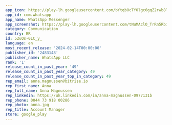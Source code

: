```yaml
---
app_icon: https://play-lh.googleusercontent.com/bYtqbOcTYOlgc6gqZ2rwb8lptHuwlNE75zYJu6Bn076-hTmvd96HH-6v7S0YUAAJXoJN
app_id: com.whatsapp
app_name: WhatsApp Messenger
app_screenshot: https://play-lh.googleusercontent.com/tNuMAclO_TrRn5RbiSo2iU2ySljFaHjCIWoMUSoemUcl4FjTyVO0PpJZL_zTrYf7v_4
category: Communication
country: BR
id: 52uQs-0LC_y_
language: en
most_recent_release: '2024-02-14T00:00:00'
publisher_id: '2483148'
publisher_name: WhatsApp LLC
rank: '1'
release_count_in_past_year: '49'
release_count_in_past_year_category: 49
release_count_in_past_year_top_in_category: 49
rep_email: anna.magnussen@bitrise.io
rep_first_name: Anna
rep_full_name: Anna Magnussen
rep_linkedin: https://uk.linkedin.com/in/anna-magnussen-0977131b
rep_phone: 0044 73 918 00286
rep_photo: anna.jpg
rep_title: Account Manager
store: google_play
---
```

